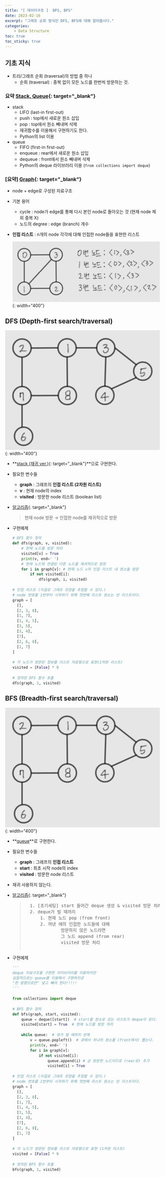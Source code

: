 ```yaml
---
title: "[ 데이터구조 ]  DFS, BFS"
date: 2023-02-16
excerpt: "그래프 순회 방식인 DFS, BFS에 대해 알아봅시다."
categories: 
    - Data Structure
toc: true
toc_sticky: true
---
```




## 기초 지식

- 트리/그래프 순회 (traversal)의 방법 중 하나
    - 순회 (traversal) : 중복 없이 모든 노드를 한번씩 방문하는 것.

<!-- ### [요약] [Stack, Queue](/_posts/data_structure/2022-01-09-stackQueue.md){: target="_blank"} -->
<!-- ### 요약 [Stack, Queue](./2022-01-09-stackQueue.md){: target="_blank"} -->
### 요약 [Stack, Queue](https://claire-1125.github.io/data%20structure/stackQueue/){: target="_blank"}

- stack
    - LIFO (last-in first-out)
    - push : top에서 새로운 원소 삽입
    - pop : top에서 원소 빼내며 삭제
    - 재귀함수를 이용해서 구현하기도 한다.
    - Python의 list 이용
- queue
    - FIFO (first-in first-out)
    - enqueue : rear에서 새로운 원소 삽입
    - dequeue : front에서 원소 빼내며 삭제
    - Python의 deque 라이브러리 이용 (`from collections import deque`)

### [요약] [Graph](/_posts/data_structure/2022-01-09-graph.md){: target="_blank"}

- node + edge로 구성된 자료구조
- 기본 용어
    - cycle : node가 edge를 통해 다시 본인 node로 돌아오는 것 (현재 node 제외 중복 X)
    - 노드의 degree : edge (branch) 개수
- **인접 리스트** : n개의 node 각각에 대해 인접한 node들을 표현한 리스트
    
    ![인접 리스트](/assets/images/posts/data_structure/dfs%26bfs/1.jpg){: width="400"}
    

## DFS (Depth-first search/traversal)

![예제의 그래프](/assets/images/posts/data_structure/dfs%26bfs/2.jpg){: width="400"}

- **[stack (재귀 ver.)](/_posts/data_structure/2022-01-09-stackQueue.md){: target="_blank"}**으로 구현한다.
- 필요한 변수들
    - **graph** : 그래프의 **인접 리스트 (2차원 리스트)**
    - **v** : 현재 node의 index
    - **visited** : 방문한 node 리스트 (boolean list)
    
- [알고리즘](https://kingpodo.tistory.com/47){: target="_blank"}

    <BlockQuote>
        현재 node 방문 → 인접한 node를 재귀적으로 방문
    </BlockQuote>
    
    
- 구현예제
    
    ```python
    # DFS 함수 정의
    def dfs(graph, v, visited):
        # 현재 노드를 방문 처리
        visited[v] = True
        print(v, end=' ')
        # 현재 노드와 연결된 다른 노드를 재귀적으로 방문
        for i in graph[v]: # 현재 노드 v의 인접 리스트 내 원소들 방문
            if not visited[i]:
                dfs(graph, i, visited)
    
    # 인접 리스트 (이걸로 그래프 모양을 추정할 수 있다.)
    # node 번호를 1번부터 시작하기 위해 첫번째 리스트 원소는 빈 리스트이다.
    graph = [
      [],
      [2, 3, 8],
      [1, 7],
      [1, 4, 5],
      [3, 5],
      [3, 4],
      [7],
      [2, 6, 8],
      [1, 7]
    ]
    
    # 각 노드가 방문된 정보를 리스트 자료형으로 표현(1차원 리스트)
    visited = [False] * 9
    
    # 정의된 DFS 함수 호출
    dfs(graph, 1, visited)
    ```
    

## BFS (Breadth-first search/traversal)

![예제의 그래프](/assets/images/posts/data_structure/dfs%26bfs/2.jpg){: width="400"}

- **[queue](/_posts/data_structure/2022-01-09-stackQueue.md)**로 구현한다.
- 필요한 변수들
    - **graph** : 그래프의 **인접 리스트**
    - **start** : 최초 시작 node의 index
    - **visited** : 방문한 node 리스트
- 재귀 사용하지 않는다.
- [알고리즘](https://kingpodo.tistory.com/48?category=805745){: target="_blank"}
    
    <BlockQuote>
    <pre>
    1. [초기세팅] start 들어간 deque 생성 & visited 방문 처리
    2. deque가 빌 때까지
        1. 현재 노드 pop (from front)
        2. 꺼낸 얘의 인접한 노드들에 대해
                방문하지 않은 노드라면
                그 노드 append (from rear)
                visited 방문 처리   
    </pre>
    </BlockQuote>

- 구현예제
    
    ```python
    '''
    deque 자료구조를 구현한 라이브러리를 이용하지만 
    실질적으로는 queue를 이용해서 구현하므로
    "한 방향으로만" 넣고 빼야 한다!!!!!
    '''
    
    from collections import deque
    
    # BFS 함수 정의
    def bfs(graph, start, visited):
        queue = deque([start])  # start를 원소로 갖는 리스트가 deque이 된다.
        visited[start] = True  # 현재 노드를 방문 처리
        
        while queue:  # 큐가 빌 때까지 반복
            v = queue.popleft()  # 큐에서 하나의 원소를 (front에서) 뽑는다.
            print(v, end=' ')
            for i in graph[v]:
                if not visited[i]:
                    queue.append(i) # 곧 방문한 노드이므로 (rear로) 추가
                    visited[i] = True
    
    # 인접 리스트 (이걸로 그래프 모양을 추정할 수 있다.)
    # node 번호를 1번부터 시작하기 위해 첫번째 리스트 원소는 빈 리스트이다.
    graph = [
      [],
      [2, 3, 8],
      [1, 7],
      [1, 4, 5],
      [3, 5],
      [3, 4],
      [7],
      [2, 6, 8],
      [1, 7]
    ]
    
    # 각 노드가 방문된 정보를 리스트 자료형으로 표현 (1차원 리스트)
    visited = [False] * 9
    
    # 정의된 BFS 함수 호출
    bfs(graph, 1, visited)
    ```